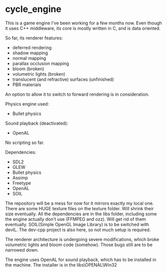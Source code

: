 # cycle_engine
This is a game engine I've been working for a few months now. Even though it uses C++ middleware, its core is mostly written in C, and is data oriented.

So far, its renderer features:
  - deferred rendering
  - shadow mapping
  - normal mapping
  - parallax occlusion mapping
  - bloom (broken)
  - volumetric lights (broken)
  - translucent (and refractive) surfaces (unfinished)
  - PBR materials

An option to allow it to switch to forward rendering is in consideration.  

Physics engine used:
  - Bullet physics
  
Sound playback (deactivated):
  - OpenAL
    
No scripting so far.


Dependencies:
  - SDL2
  - GLEW
  - Bullet physics
  - Assimp
  - Freetype
  - OpenAL
  - SOIL

The repository will be a mess for now for it mirrors exactly my local one. There are some HUGE texture files on the texture folder. Will shrink their size eventually. All the dependencies are in the libs folder, including some the engine actually don't use (FFMPEG and ozz). Will get rid of them eventually. SOIL(Simple OpenGL Image Library) is to be switched with devIL. The dev-cpp project is also here, so not much setup is required.

The renderer architecture is undergoing severe modifications, which broke volumetric lights and bloom code (somehow). Those bugs still are to be narrowed down.  

The engine uses OpenAL for sound playback, which has to be installed in the machine. The installer is in the libs\OPENAL\Win32
